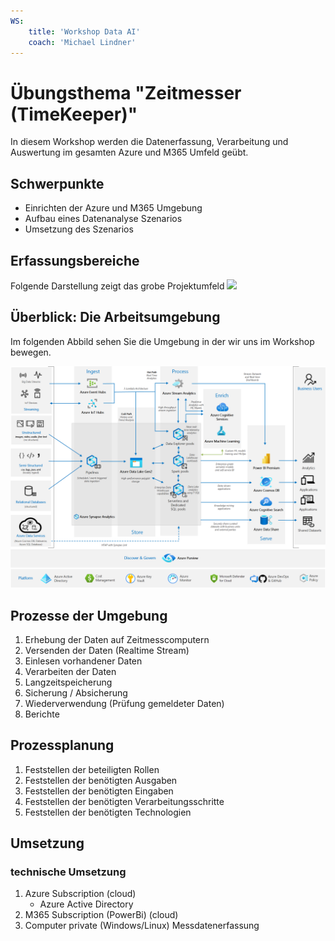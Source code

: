 ```yaml
---
WS:
    title: 'Workshop Data AI'
    coach: 'Michael Lindner'
---
```


# Übungsthema "Zeitmesser (TimeKeeper)"

In diesem Workshop werden die Datenerfassung, Verarbeitung und Auswertung im gesamten Azure und M365 Umfeld geübt.

## Schwerpunkte

- Einrichten der Azure und M365 Umgebung
- Aufbau eines Datenanalyse Szenarios
- Umsetzung des Szenarios

## Erfassungsbereiche

Folgende Darstellung zeigt das grobe Projektumfeld
![](_images/bmtimekeeper.png.png)

## Überblick: Die Arbeitsumgebung

Im folgenden Abbild sehen Sie die Umgebung in der wir uns im Workshop bewegen.

![](_images/azure-analytics-end-to-end.png)

## Prozesse der Umgebung

1. Erhebung der Daten auf Zeitmesscomputern
2. Versenden der Daten (Realtime Stream)
3. Einlesen vorhandener Daten
4. Verarbeiten der Daten
5. Langzeitspeicherung
6. Sicherung / Absicherung
7. Wiederverwendung (Prüfung gemeldeter Daten)
8. Berichte

## Prozessplanung

1. Feststellen der beteiligten Rollen
2. Feststellen der benötigten Ausgaben
3. Feststellen der benötigten Eingaben
4. Feststellen der benötigten Verarbeitungsschritte
5. Feststellen der benötigten Technologien

## Umsetzung

### technische Umsetzung

1. Azure Subscription (cloud)
   + Azure Active Directory
2. M365 Subscription (PowerBi) (cloud)
3. Computer private (Windows/Linux) Messdatenerfassung
